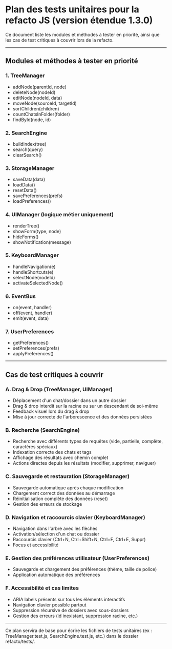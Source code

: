 # Plan des tests unitaires pour la refacto JS (version étendue 1.3.0)

Ce document liste les modules et méthodes à tester en priorité, ainsi que les cas de test critiques à couvrir lors de la refacto.

---

## Modules et méthodes à tester en priorité

### 1. TreeManager
- addNode(parentId, node)
- deleteNode(nodeId)
- editNode(nodeId, data)
- moveNode(sourceId, targetId)
- sortChildren(children)
- countChatsInFolder(folder)
- findById(node, id)

### 2. SearchEngine
- buildIndex(tree)
- search(query)
- clearSearch()

### 3. StorageManager
- saveData(data)
- loadData()
- resetData()
- savePreferences(prefs)
- loadPreferences()

### 4. UIManager (logique métier uniquement)
- renderTree()
- showForm(type, node)
- hideForms()
- showNotification(message)

### 5. KeyboardManager
- handleNavigation(e)
- handleShortcuts(e)
- selectNode(nodeId)
- activateSelectedNode()

### 6. EventBus
- on(event, handler)
- off(event, handler)
- emit(event, data)

### 7. UserPreferences
- getPreferences()
- setPreferences(prefs)
- applyPreferences()

---

## Cas de test critiques à couvrir

### A. Drag & Drop (TreeManager, UIManager)
- Déplacement d'un chat/dossier dans un autre dossier
- Drag & drop interdit sur la racine ou sur un descendant de soi-même
- Feedback visuel lors du drag & drop
- Mise à jour correcte de l'arborescence et des données persistées

### B. Recherche (SearchEngine)
- Recherche avec différents types de requêtes (vide, partielle, complète, caractères spéciaux)
- Indexation correcte des chats et tags
- Affichage des résultats avec chemin complet
- Actions directes depuis les résultats (modifier, supprimer, naviguer)

### C. Sauvegarde et restauration (StorageManager)
- Sauvegarde automatique après chaque modification
- Chargement correct des données au démarrage
- Réinitialisation complète des données (reset)
- Gestion des erreurs de stockage

### D. Navigation et raccourcis clavier (KeyboardManager)
- Navigation dans l'arbre avec les flèches
- Activation/sélection d'un chat ou dossier
- Raccourcis clavier (Ctrl+N, Ctrl+Shift+N, Ctrl+F, Ctrl+E, Suppr)
- Focus et accessibilité

### E. Gestion des préférences utilisateur (UserPreferences)
- Sauvegarde et chargement des préférences (thème, taille de police)
- Application automatique des préférences

### F. Accessibilité et cas limites
- ARIA labels présents sur tous les éléments interactifs
- Navigation clavier possible partout
- Suppression récursive de dossiers avec sous-dossiers
- Gestion des erreurs (id inexistant, suppression racine, etc.)

---

Ce plan servira de base pour écrire les fichiers de tests unitaires (ex : TreeManager.test.js, SearchEngine.test.js, etc.) dans le dossier refacto/tests/. 